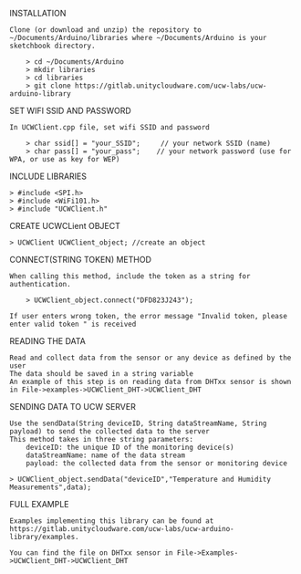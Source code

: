 

INSTALLATION

    Clone (or download and unzip) the repository to ~/Documents/Arduino/libraries where ~/Documents/Arduino is your sketchbook directory.
    
        > cd ~/Documents/Arduino
        > mkdir libraries
        > cd libraries
        > git clone https://gitlab.unitycloudware.com/ucw-labs/ucw-arduino-library


SET WIFI SSID AND PASSWORD

    In UCWClient.cpp file, set wifi SSID and password
    
        > char ssid[] = "your_SSID";     // your network SSID (name)
        > char pass[] = "your_pass";    // your network password (use for WPA, or use as key for WEP)


INCLUDE LIBRARIES

    > #include <SPI.h>
    > #include <WiFi101.h>
    > #include "UCWClient.h"

CREATE UCWCLient OBJECT

    > UCWClient UCWClient_object; //create an object

CONNECT(STRING TOKEN) METHOD

    When calling this method, include the token as a string for authentication.
    
        > UCWClient_object.connect("DFD823J243");
    
    If user enters wrong token, the error message "Invalid token, please enter valid token " is received

READING THE DATA

    Read and collect data from the sensor or any device as defined by the user
    The data should be saved in a string variable
    An example of this step is on reading data from DHTxx sensor is shown in File->examples->UCWClient_DHT->UCWClient_DHT

SENDING DATA TO UCW SERVER

    Use the sendData(String deviceID, String dataStreamName, String payload) to send the collected data to the server
    This method takes in three string parameters:
        deviceID: the unique ID of the monitoring device(s)
        dataStreamName: name of the data stream 
        payload: the collected data from the sensor or monitoring device
    
    > UCWClient_object.sendData("deviceID","Temperature and Humidity Measurements",data);
    

FULL EXAMPLE

    Examples implementing this library can be found at https://gitlab.unitycloudware.com/ucw-labs/ucw-arduino-library/examples.

    You can find the file on DHTxx sensor in File->Examples->UCWClient_DHT->UCWClient_DHT


